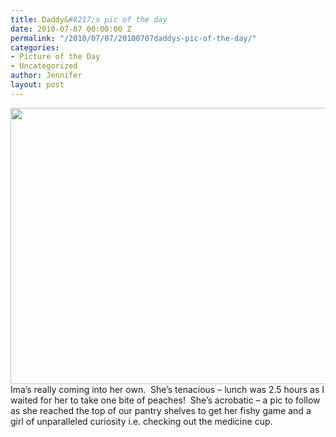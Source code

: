 ```yaml
---
title: Daddy&#8217;s pic of the day
date: 2010-07-07 00:00:00 Z
permalink: "/2010/07/07/20100707daddys-pic-of-the-day/"
categories:
- Picture of the Day
- Uncategorized
author: Jennifer
layout: post
---
```


<a rel="attachment wp-att-761" href="http://static.squarespace.com/static/50db6bb3e4b015296cd43789/50dfa5b1e4b0dc6320e0b5ea/50dfa5efe4b0dc6320e0bd26/1356834287560/?format=original"><img title="daddypic_001" height="442" alt="" width="590" class="alignleft size-full wp-image-761" src="http://static.squarespace.com/static/50db6bb3e4b015296cd43789/50dfa5b1e4b0dc6320e0b5ea/50dfa5b2e4b0dc6320e0b7a7/1278566465000/?format=original" /></a>Ima&#8217;s really coming into her own.  She&#8217;s tenacious &#8211; lunch was 2.5 hours as I waited for her to take one bite of peaches!  She&#8217;s acrobatic &#8211; a pic to follow as she reached the top of our pantry shelves to get her fishy game and a girl of unparalleled curiosity i.e. checking out the medicine cup.
